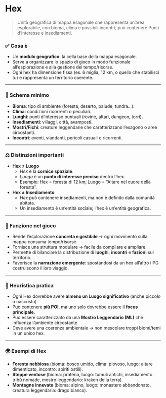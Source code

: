 # Hex

> Unità geografica di mappa esagonale che rappresenta un’area esplorabile, con bioma, clima e possibili incontri; può contenere Punti d’interesse e insediamenti.

### ✅ Cosa è

- Un **modulo geografico**: la cella base della mappa esagonale.
- Serve a organizzare lo spazio di gioco in modo funzionale all’esplorazione e alla gestione del tempo/risorse.
- Ogni hex ha dimensione fissa (es. 6 miglia, 12 km, o quello che stabilisci tu) e rappresenta un territorio coerente.

---

### 🔗 Schema minimo

- **Bioma**: tipo di ambiente (foresta, deserto, palude, tundra…).
- **Clima**: condizioni ricorrenti o peculiari.
- **Luoghi**: punti d’interesse puntuali (rovine, altari, dungeon, torri).
- **Insediamenti**: villaggi, città, avamposti.
- **Mostri/Fichi**: creature leggendarie che caratterizzano l’esagono o aree circostanti.
- **Incontri**: eventi, viandanti, pericoli casuali o ricorrenti.

---

### ⚖️ Distinzioni importanti

- **Hex ≠ Luogo**
    - *Hex* è la **cornice spaziale**.
    - *Luogo* è un **punto di interesse preciso** dentro l’hex.
    - Esempio: Hex = foresta di 12 km; Luogo = “Altare nel cuore della foresta”.
- **Hex ≠ Insediamento**
    - *Hex* può contenere insediamenti, ma non è definito dalla comunità abitata.
    - Un insediamento è un’entità sociale; l’hex è un’entità geografica.

---

### 📌 Funzione nel gioco

- Rende l’esplorazione **concreta e gestibile** → ogni movimento sulla mappa consuma tempo/risorse.
- Fornisce una struttura modulare → facile da compilare e ampliare.
- Permette di bilanciare la distribuzione di **luoghi**, **incontri** e **fazioni** sul territorio.
- Favorisce la **narrazione emergente**: spostandosi da un hex all’altro i PG costruiscono il loro viaggio.

---

### 🧭 Heuristica pratica

- Ogni Hex dovrebbe avere **almeno un Luogo significativo** (anche piccolo o nascosto).
- Può contenere **più POI**, ma uno solo dovrebbe essere il **focus principale**.
- Può essere caratterizzato da una **Mostro Leggendario (ML)** che influenza l’ambiente circostante.
- Deve avere una coerenza ambientale → non mescolare troppi biomi/temi in un unico hex.

---

### 🌍 Esempi di Hex

- **Foresta nebbiosa** (bioma: bosco umido, clima: piovoso, luogo: altare dimenticato, incontro: spiriti ostili).
- **Steppe ventose** (bioma: prateria, luogo: tumuli antichi, insediamento: tribù nomade, mostro leggendario: kraken della terra).
- **Montagne innevate** (bioma: alpino, luogo: monastero abbandonato, creatura leggendaria: drago bianco).